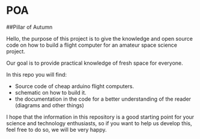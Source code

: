 POA
===

##Pillar of Autumn

Hello, the purpose of this project is to give the knowledge and open source code on how to build a flight computer for an amateur space science project.

Our goal is to provide practical knowledge of fresh space for everyone.

In this repo you will find:
- Source code of cheap arduino flight computers.
- schematic on how to build it.
- the documentation in the code for a better understanding of the reader (diagrams and other things)

I hope that the information in this repository is a good starting point for your science and technology enthusiasts, so if you want to help us develop this, feel free to do so, we will be very happy.
